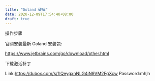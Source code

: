 ```yaml
---
title: "Goland 破解"
date: 2020-12-09T17:54:40+08:00
draft: true 
---
```

操作步骤

官网安装最新 Goland 安装包:

https://www.jetbrains.com/go/download/other.html

下载激活补丁

Link:https://dubox.com/s/1IQeygxnNLG4iN9VM2FgXcw Password:mhjh
